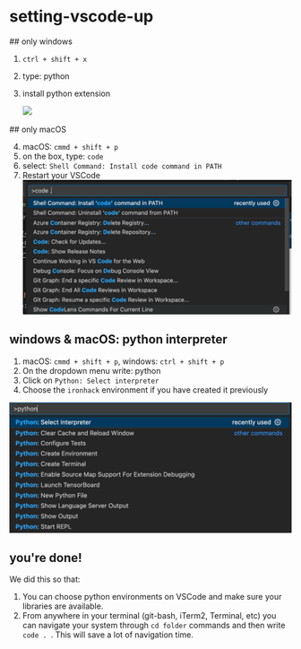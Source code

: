 # setting-vscode-up

## only windows

1. `ctrl + shift + x`
2. type: python
3. install python extension

   ![](https://code.visualstudio.com/assets/docs/python/tutorial/python-extension-marketplace.png)

## only macOS

4. macOS: `cmmd + shift + p`
5. on the box, type: `code`
6. select: `Shell Command: Install
code command in PATH`
7. Restart your VSCode
   ![](./images/macos-code-path.png)

## windows & macOS: python interpreter

1. macOS: `cmmd + shift + p`, windows: `ctrl + shift + p`
2. On the dropdown menu write: python
3. Click on `Python: Select interpreter`
4. Choose the `ironhack` environment if you have created it previously

![](./images/macos-interpreter.png)

## you're done!

We did this so that:

1. You can choose python environments on VSCode and make sure your libraries are available.
2. From anywhere in your terminal (git-bash, iTerm2, Terminal, etc) you can navigate your system through `cd folder` commands and then write `code . `. This will save a lot of navigation time.
